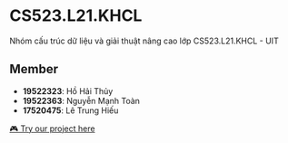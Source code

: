 # CS523.L21.KHCL
Nhóm cấu trúc dữ liệu và giải thuật nâng cao lớp CS523.L21.KHCL - UIT

## Member
- **19522323**: Hồ Hải Thủy
- **19522363**: Nguyễn Mạnh Toàn
- **17520475**: Lê Trung Hiếu


[🎮 Try our project here](https://taolaobd.github.io/CS523.L21.KHCL/)
